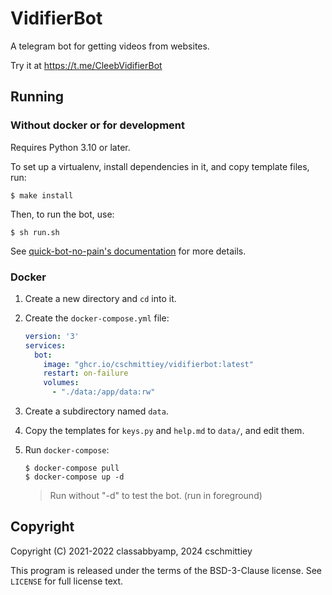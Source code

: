 # VidifierBot

A telegram bot for getting videos from websites.

Try it at https://t.me/CleebVidifierBot

## Running

### Without docker or for development

Requires Python 3.10 or later.

To set up a virtualenv, install dependencies in it, and copy template files, run:

```
$ make install
```

Then, to run the bot, use:

```
$ sh run.sh
```

See [quick-bot-no-pain's documentation](https://github.com/0x5c/quick-bot-no-pain/blob/master/docs/run.sh.md) for more details.

### Docker

1. Create a new directory and `cd` into it.

2. Create the `docker-compose.yml` file:

    ```yaml
    version: '3'
    services:
      bot:
        image: "ghcr.io/cschmittiey/vidifierbot:latest"
        restart: on-failure
        volumes:
          - "./data:/app/data:rw"
    ```

3. Create a subdirectory named `data`.

4. Copy the templates for `keys.py` and `help.md` to `data/`, and edit them.

5. Run `docker-compose`:

    ```none
    $ docker-compose pull
    $ docker-compose up -d
    ```

    > Run without "-d" to test the bot. (run in foreground)

## Copyright

Copyright (C) 2021-2022 classabbyamp, 2024 cschmittiey

This program is released under the terms of the BSD-3-Clause license.
See `LICENSE` for full license text.

